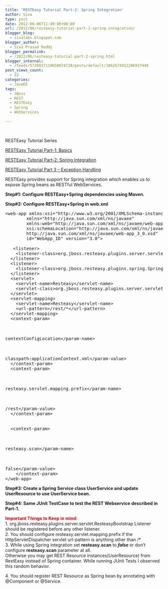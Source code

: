 ```yaml
---
title: 'RESTEasy Tutorial Part-2: Spring Integration'
author: Siva
type: post
date: 2012-06-06T11:49:00+00:00
url: /2012/06/resteasy-tutorial-part-2-spring-integration/
blogger_blog:
  - sivalabs.blogspot.com
blogger_author:
  - Siva Prasad Reddy
blogger_permalink:
  - /2012/06/resteasy-tutorial-part-2-spring.html
blogger_internal:
  - /feeds/5739837119650074728/posts/default/1862574912206937448
post_views_count:
  - 22
categories:
  - JavaEE
tags:
  - JBoss
  - REST
  - RESTEasy
  - Spring
  - WebServices

---
```

&nbsp;

RESTEasy Tutorial Series

[RESTEasy Tutorial Part-1: Basics][1]

[RESTEasy Tutorial Part-2: Spring Integration][2]

[RESTEasy Tutorial Part 3 &#8211; Exception Handling][3]
  
RESTEasy provides support for Spring integration which enables us to expose Spring beans as RESTful WebServices.

**Step#1: Configure RESTEasy+Spring dependencies using Maven.**

<div class="gist-oembed" data-gist="sivaprasadreddy/2915901.json">
</div>

**Step#2: Configure RESTEasy+Spring in web.xml**

<pre class="brush: xml">&lt;web-app xmlns:xsi="http://www.w3.org/2001/XMLSchema-instance" 
		xmlns="http://java.sun.com/xml/ns/javaee" 
		xmlns:web="http://java.sun.com/xml/ns/javaee/web-app_2_5.xsd" 
		xsi:schemaLocation="http://java.sun.com/xml/ns/javaee 
		http://java.sun.com/xml/ns/javaee/web-app_3_0.xsd" 
		id="WebApp_ID" version="3.0">
		
   &lt;listener>
    &lt;listener-class>org.jboss.resteasy.plugins.server.servlet.ResteasyBootstrap&lt;/listener-class>
  &lt;/listener>
  &lt;listener>
    &lt;listener-class>org.jboss.resteasy.plugins.spring.SpringContextLoaderListener&lt;/listener-class>
  &lt;/listener>
  &lt;servlet>
    &lt;servlet-name>Resteasy&lt;/servlet-name>
    &lt;servlet-class>org.jboss.resteasy.plugins.server.servlet.HttpServletDispatcher&lt;/servlet-class>
  &lt;/servlet>
  &lt;servlet-mapping>
    &lt;servlet-name>Resteasy&lt;/servlet-name>
    &lt;url-pattern>/rest/*&lt;/url-pattern>
  &lt;/servlet-mapping>
  &lt;context-param>
    

<param-name />
contextConfigLocation&lt;/param-name>
    

<param-value />
classpath:applicationContext.xml&lt;/param-value>
  &lt;/context-param>
  &lt;context-param>
    

<param-name />
resteasy.servlet.mapping.prefix&lt;/param-name>
    

<param-value />
/rest&lt;/param-value>
  &lt;/context-param>

<!--While using Spring integration set resteasy.scan to false or don't configure resteasy.scan parameter at all -->
  &lt;context-param>
        

<param-name />
resteasy.scan&lt;/param-name>
        

<param-value />
false&lt;/param-value>
    &lt;/context-param>
&lt;/web-app>
</pre>

**Step#3: Create a Spring Service class UserService and update UserResource to use UserService bean.**

<div class="gist-oembed" data-gist="sivaprasadreddy/2915642.json">
</div>

**Step#4: Same JUnit TestCase to test the REST Webservice described in Part-1.**

<div class="gist-oembed" data-gist="sivaprasadreddy/2882422.json">
</div>

<div>
  <div>
    <b><span style="color: red;">Important Things to Keep in mind:</span></b>
  </div>
  
  <div>
    1. org.jboss.resteasy.plugins.server.servlet.ResteasyBootstrap Listener should be registered before any other listener.
  </div>
  
  <div>
  </div>
  
  <div>
    2. You should configure resteasy.servlet.mapping.prefix <context-param> if the HttpServletDispatcher servlet url-pattern is anything other than /*
  </div>
  
  <div>
    3. While using Spring integration set <b>resteasy.scan</b> to <b><i>false </i></b>or don&#8217;t configure <b>resteasy.scan</b> parameter at all.<br /> Otherwise you may get REST Resource instances(UserResource) from RestEasy instead of Spring container. While running JUnit Tests I observed this random behavior.</p>
  </div>
  
  <div>
    4. You should register REST Resource as Spring bean by annotating with @Component or @Service.
  </div>
</div>

<div>
</div>

 [1]: http://www.sivalabs.in/2012/06/resteasy-tutorial-part-1-basics.html
 [2]: http://www.sivalabs.in/2012/06/resteasy-tutorial-part-2-spring.html
 [3]: http://www.sivalabs.in/2012/06/resteasy-tutorial-part-3-exception.html